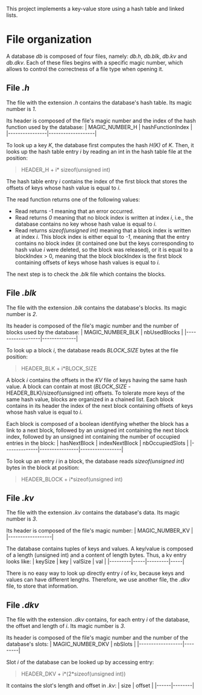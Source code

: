 This project implements a key-value store using a hash table and linked lists. 


# File organization 

A database *db* is composed of four files, namely: *db.h*, *db.blk*, *db.kv* and *db.dkv*. 
Each of these files begins with a specific magic number, which allows to control the correctness of a file type when opening it.

## File *.h*

The file with the extension *.h* contains the database's hash table. 
Its magic number is *1*. 

Its header is composed of the file's magic number and the index of the hash function used by the database: 
| MAGIC_NUMBER_H | hashFunctionIndex |
|----------------|-------------------|

To look up a key *K*, the database first computes the hash *H(K)* of *K*. 
Then, it looks up the hash table entry *i* by reading an int in the hash table file at the position: 
> HEADER_H + i\* sizeof(unsigned int)

The hash table entry *i* contains the index of the first block that stores the offsets of keys whose hash value is equal to *i*. 

The read function returns one of the following values:
* Read returns -1 meaning that an error occurred. 
* Read returns *0* meaning that no block index is written at index *i*, i.e., the database contains no key whose hash value is equal to *i*. 
* Read returns *sizeof(unsigned int)* meaning that a block index is written at index *i*. This block index is either equal to *-1*, meaning that the entry contains no block index (it contained one but the keys corresponding to hash value *i* were deleted, so the block was released), or it is equal to a blockIndex > 0, meaning that the block blockIndex is the first block containing offsets of keys whose hash values is equal to *i*. 

The next step is to check the *.blk* file which contains the blocks. 

## File *.blk*

The file with the extension *.blk* contains the database's blocks. 
Its magic number is *2*. 

Its header is composed of the file's magic number and the number of blocks used by the database: 
| MAGIC_NUMBER_BLK | nbUsedBlocks |
|------------------|--------------|

To look up a block *i*, the database reads *BLOCK_SIZE* bytes at the file position:
> HEADER_BLK + i\*BLOCK_SIZE

A block *i* contains the offsets in the *KV* file of keys having the same hash value. 
A block can contain at most (*BLOCK_SIZE* - HEADER_BLK)/sizeof(unsigned int) offsets. 
To tolerate more keys of the same hash value, blocks are organized in a chained list. Each block contains in its header the index of the next block containing offsets of keys whose hash value is equal to *i*. 

Each block is composed of a boolean identifying whether the block has a link to a next block, followed by an unsigned int containing the next block index, followed by an unsigned int containing the number of occupied entries in the block:
| hasNextBlock | indexNextBlock | nbOccupiedSlots |
|--------------|----------------|-----------------|

To look up an entry *i* in a block, the database reads *sizeof(unsigned int)* bytes in the block at position:
> HEADER_BLOCK + i\*sizeof(unsigned int)

## File *.kv* 

The file with the extension *.kv* contains the database's data. 
Its magic number is *3*. 

Its header is composed of the file's magic number:
| MAGIC_NUMBER_KV |
|------------------|

The database contains tuples of keys and values. 
A key/value is composed of a length (unsigned int) and a content of length bytes. Thus, a kv entry looks like:
| keySize | key | valSize | val |
|---------|-----|---------|-----|

There is no easy way to look up directly entry *i* of kv, because keys and values can have different lengths. 
Therefore, we use another file, the *.dkv* file, to store that information. 

## File *.dkv*

The file with the extension *.dkv* contains, for each entry *i* of the database, the offset and length of *i*. 
Its magic number is *3*. 

Its header is composed of the file's magic number and the number of the database's slots:
| MAGIC_NUMBER_DKV | nbSlots |
|------------------|---------|

Slot *i* of the database can be looked up by accessing entry:
> HEADER_DKV + i\*(2*sizeof(unsigned int))

It contains the slot's length and offset in *.kv*:
| size | offset |
|------|--------|
